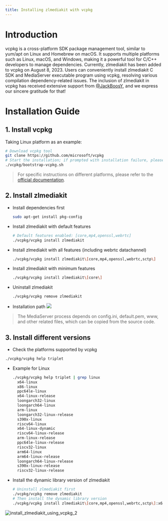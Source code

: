 ```yaml
---
title: Installing zlmediakit with vcpkg
---
```


# Introduction
vcpkg is a cross-platform SDK package management tool, similar to yum/apt on Linux and Homebrew on macOS. It supports multiple platforms such as Linux, macOS, and Windows, making it a powerful tool for C/C++ developers to manage dependencies. 
Currently, zlmediakit has been added to vcpkg on August 8, 2023. Users can conveniently install zlmediakit C SDK and MediaServer executable program using vcpkg, resolving various compilation dependency-related issues. The inclusion of zlmediakit in vcpkg has received extensive support from [@JackBoosY](https://github.com/JackBoosY), and we express our sincere gratitude for that!

# Installation Guide
## 1. Install vcpkg

Taking Linux platform as an example:

```bash
# Download vcpkg tool
git clone https://github.com/microsoft/vcpkg
# Start the installation; if prompted with installation failure, please install the dependencies first
./vcpkg/bootstrap-vcpkg.sh
```

> For specific instructions on different platforms, please refer to the [official documentation](https://github.com/microsoft/vcpkg/blob/master/README.md).



## 2. Install zlmediakit

- Install dependencies first

  ```bash
  sudo apt-get install pkg-config
  ```



- Install zlmediakit with default features

  ```bash
  # Default features enabled: [core,mp4,openssl,webrtc]
  ./vcpkg/vcpkg install zlmediakit
  ```



- Install zlmediakit with all features (including webrtc datachannel)

  ```bash
  ./vcpkg/vcpkg install zlmediakit\[core,mp4,openssl,webrtc,sctp\]
  ```



- Install zlmediakit with minimum features

  ```bash
  ./vcpkg/vcpkg install zlmediakit\[core\]
  ```



- Uninstall zlmediakit

  ```bash
  ./vcpkg/vcpkg remove zlmediakit
  ```

- Installation path
![](/images/install_zlmediakit_using_vcpkg_1.png)
> The MediaServer process depends on config.ini, default.pem, www, and other related files, which can be copied from the source code.

## 3. Install different versions

- Check the platforms supported by vcpkg

```bash
./vcpkg/vcpkg help triplet
```



- Example for Linux

  ```bash
  ./vcpkg/vcpkg help triplet | grep linux
    x64-linux
    x86-linux
    ppc64le-linux
    x64-linux-release
    loongarch32-linux
    loongarch64-linux
    arm-linux
    loongarch32-linux-release
    s390x-linux
    riscv64-linux
    x64-linux-dynamic
    riscv64-linux-release
    arm-linux-release
    ppc64le-linux-release
    riscv32-linux
    arm64-linux
    arm64-linux-release
    loongarch64-linux-release
    s390x-linux-release
    riscv32-linux-release
  ```

- Install the dynamic library version of zlmediakit

  ```bash
  # Uninstall zlmediakit first
  ./vcpkg/vcpkg remove zlmediakit
  # Then install the dynamic library version
  ./vcpkg/vcpkg install zlmediakit\[core,mp4,openssl,webrtc,sctp\]:x64-linux-dynamic
  ```
![install_zlmediakit_using_vcpkg_2](/images/install_zlmediakit_using_vcpkg_2.png)


